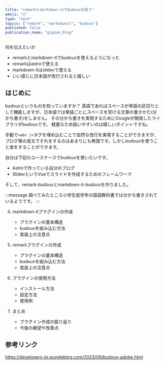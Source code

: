 ```yaml
---
title: "remarkとmarkdown-itでbudouxを扱う"
emoji: "🦒"
type: "tech"
topics: ["remark", "markdownit", "budoux"]
published: false
publication_name: "gigooo_blog"
---
```

何を伝えたいか
- remarkとmarkdown-itでbudouxを使えるようになった
- remarkはastroで使える
- markdown-itはslidevで使える
- いい感じに日本語が改行されると嬉しい


## はじめに

budouxというものを知っていますか？
英語であればスペースが単語の区切りとして機能しますが、日本語では単語ごとにスペースを空ける文章の書きかた(分かち書き)をしません。
その分かち書きを実現するためにGoogleが開発したライブラリがbudouxです。
軽量なため扱いやすいのは嬉しいポイントですね。


手動で`<wbr />`タグを埋め込むことで自然な改行を実現することができますが、ブログ等の長文でそれをするのはあまりにも無謀です。しかしbudouxを使うこと楽をすることができます。

自分は下記のユースケースでbudouxを使いたいです。

- Astroで作っている自分のブログ
- SlidevというVueでスライドを作成するためのフレームワーク


そして、remark-budouxとmarkdown-it-budouxを作りました。

:::message
調べてみたところ小学生低学年の国語教科書では分かち書きされているようです。
:::


4. markdown-itプラグインの作成
   - プラグインの基本構造
   - budouxを組み込む方法
   - 実装上の注意点

5. remarkプラグインの作成
   - プラグインの基本構造
   - budouxを組み込む方法
   - 実装上の注意点

6. プラグインの使用方法
   - インストール方法
   - 設定方法
   - 使用例

8. まとめ
   - プラグイン作成の振り返り
   - 今後の展望や改善点

## 参考リンク

https://developers-jp.googleblog.com/2023/09/budoux-adobe.html
